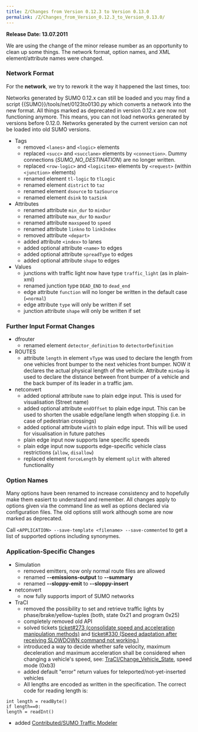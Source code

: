 ```yaml
---
title: Z/Changes from Version 0.12.3 to Version 0.13.0
permalink: /Z/Changes_from_Version_0.12.3_to_Version_0.13.0/
---
```


**Release Date: 13.07.2011**

We are using the change of the minor release number as an opportunity to
clean up some things. The network format, option names, and XML
element/attribute names were changed.

### Network Format

For the **network**, we try to rework it the way it happened the last
times, too:

Networks generated by SUMO 0.12.x can still be loaded and you may find a
script {{SUMO}}/tools/net/0123to0130.py which converts a network into the new
format. All things marked as deprecated in version 0.12.x are now not
functioning anymore. This means, you can not load networks generated by
versions before 0.12.0. Networks generated by the current version can
not be loaded into old SUMO versions.

- Tags
  - removed `<lanes>` and `<logic>` elements
  - replaced `<succ>` and `<succlane>` elements by `<connection>`. Dummy connections (*SUMO_NO_DESTINATION*) are no longer written.
  - replaced `<row-logic>` and `<logicitem>` elements by `<request>` (within `<junction>` elements)
  - renamed element `tl-logic` to `tlLogic`
  - renamed element `district` to `taz`
  - renamed element `dsource` to `tazSource`
  - renamed element `dsink` to `tazSink`
- Attributes
  - renamed attribute `min_dur` to `minDur`
  - renamed attribute `max_dur` to `maxDur`
  - renamed attribute `maxspeed` to `speed`
  - renamed attribute `linkno` to `linkIndex`
  - removed attribute `<depart>`
  - added attribute `<index>` to lanes
  - added optional attribute `<name>` to edges
  - added optional attribute `spreadType` to edges
  - added optional attribute `shape` to edges
- Values
  - junctions with traffic light now have type `traffic_light` (as in plain-xml)
  - renamed junction type `DEAD_END` to `dead_end`
  - edge attribute `function` will no longer be written in the default case (`=normal`)
  - edge attribute `type` will only be written if set
  - junction attribute `shape` will only be written if set

### Further Input Format Changes

- dfrouter
  - renamed element `detector_definition` to `detectorDefinition`
- ROUTES
  - attribute `length` in element
    `vType` was used to declare the length
    from one vehicles front bumper to the next vehicles front
    bumper. NOW it declares the actual physical length of the
    vehicle. Attribute `minGap` is used to
    declare the distance between front bumper of a vehicle and the
    back bumper of its leader in a traffic jam.
- netconvert
  - added optional attribute `name` to
    plain edge input. This is used for visualisation (Street name)
  - added optional attribute `endOffset`
    to plain edge input. This can be used to shorten the usable
    edge/lane length when stopping (i.e. in case of pedestrian
    crossings)
  - added optional attribute `width` to
    plain edge input. This will be used for visualisation in future
    patches
  - plain edge input now supports lane specific speeds
  - plain edge input now supports edge-specific vehicle class
    restrictions (`allow`,
    `disallow`)
  - replaced element `forceLength` by
    element `split` with altered
    functionality

### Option Names

Many options have been renamed to increase consistency and to hopefully
make them easiert to understand and remember. All changes apply to
options given via the command line as well as options declared via
configuration files. The old options still work although some are now
marked as deprecated.

Call `<APPLICATION> --save-template <filename> --save-commented`
to get a list of supported options including synonymes.

### Application-Specific Changes

- Simulation
  - removed emitters, now only normal route files are allowed
  - renamed **--emissions-output** to **--summary**
  - renamed **--sloppy-emit** to **--sloppy-insert**
- netconvert
  - now fully supports import of SUMO networks
- TraCI
  - removed the possibility to set and retrieve traffic lights by
    phase/brake/yellow-tuples (both, state 0x21 and program 0x25)
  - completely removed old API
  - solved tickets [ticket\#273 (consolidate speed and acceleration manipulation methods)](http://sourceforge.net/apps/trac/sumo/ticket/273) and
    [ticket\#330 (Speed adaptation after receiving SLOWDOWN command not working.)](http://sourceforge.net/apps/trac/sumo/ticket/330)
  - introduced a way to decide whether safe velocity, maximum
    deceleration and maximum acceleration shall be considered when
    changing a vehicle's speed, see:
    [TraCI/Change_Vehicle_State](../TraCI/Change_Vehicle_State.md),
    speed mode (0xb3)
  - added default "error" return values for
    teleported/not-yet-inserted vehicles
  - All lengths are encoded as written in the specification. The
    correct code for reading length is:

```
int length = readByte()
if length==0:
length = readInt()
```

- added [Contributed/SUMO Traffic Modeler](../Contributed/SUMO_Traffic_Modeler.md)